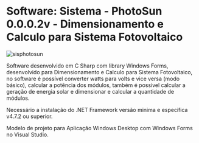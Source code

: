 # Software: Sistema - PhotoSun 0.0.0.2v - Dimensionamento e Calculo para Sistema Fotovoltaico

![sisphotosun](https://repository-images.githubusercontent.com/861765827/5045d4db-c88a-4a52-8b39-817900b2b715)

Software desenvolvido em C Sharp com library Windows Forms, desenvolvido para Dimensionamento e Calculo para Sistema Fotovoltaico, no software é possível converter watts para volts e vice versa (modo básico), calcular a potência dos módulos, também é possivel calcular a geração de energia solar e dimensionar e calcular a quantidade de módulos.

Necessário a instalação do .NET Framework versão minima e especifica v4.7.2 ou superior.

Modelo de projeto para Aplicação Windows Desktop com Windows Forms no Visual Studio.

